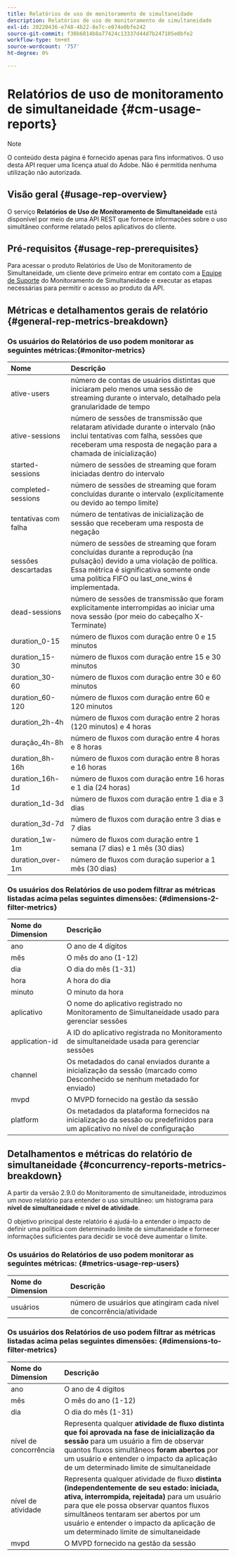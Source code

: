 ```yaml
---
title: Relatórios de uso de monitoramento de simultaneidade
description: Relatórios de uso de monitoramento de simultaneidade
exl-id: 20220436-e748-4b22-8e7c-e074e0bfe242
source-git-commit: f30b6814b8a77424c13337d44d7b247105e0bfe2
workflow-type: tm+mt
source-wordcount: '757'
ht-degree: 0%

---
```


# Relatórios de uso de monitoramento de simultaneidade {#cm-usage-reports}

>[!NOTE]
>
>O conteúdo desta página é fornecido apenas para fins informativos. O uso desta API requer uma licença atual do Adobe. Não é permitida nenhuma utilização não autorizada.



## Visão geral {#usage-rep-overview}

O serviço **Relatórios de Uso de Monitoramento de Simultaneidade** está disponível por meio de uma API REST que fornece informações sobre o uso simultâneo conforme relatado pelos aplicativos do cliente.

## Pré-requisitos {#usage-rep-prerequisites}

Para acessar o produto Relatórios de Uso de Monitoramento de Simultaneidade, um cliente deve primeiro entrar em contato com a [Equipe de Suporte](mailto:tve-support@adobe.com) do Monitoramento de Simultaneidade e executar as etapas necessárias para permitir o acesso ao produto da API.

## Métricas e detalhamentos gerais de relatório {#general-rep-metrics-breakdown}

### Os usuários do Relatórios de uso podem monitorar as seguintes métricas:{#monitor-metrics}

| Nome | Descrição |
|:---|:---|
| ative-users | número de contas de usuários distintas que iniciaram pelo menos uma sessão de streaming durante o intervalo, detalhado pela granularidade de tempo |
| ative-sessions | número de sessões de transmissão que relataram atividade durante o intervalo (não inclui tentativas com falha, sessões que receberam uma resposta de negação para a chamada de inicialização) |
| started-sessions | número de sessões de streaming que foram iniciadas dentro do intervalo |
| completed-sessions | número de sessões de streaming que foram concluídas durante o intervalo (explicitamente ou devido ao tempo limite) |
| tentativas com falha | número de tentativas de inicialização de sessão que receberam uma resposta de negação |
| sessões descartadas | número de sessões de streaming que foram concluídas durante a reprodução (na pulsação) devido a uma violação de política. Essa métrica é significativa somente onde uma política FIFO ou last_one_wins é implementada. |
| dead-sessions | número de sessões de transmissão que foram explicitamente interrompidas ao iniciar uma nova sessão (por meio do cabeçalho X-Terminate) |
| duration_0-15 | número de fluxos com duração entre 0 e 15 minutos |
| duration_15-30 | número de fluxos com duração entre 15 e 30 minutos |
| duration_30-60 | número de fluxos com duração entre 30 e 60 minutos |
| duration_60-120 | número de fluxos com duração entre 60 e 120 minutos |
| duration_2h-4h | número de fluxos com duração entre 2 horas (120 minutos) e 4 horas |
| duração_4h-8h | número de fluxos com duração entre 4 horas e 8 horas |
| duration_8h-16h | número de fluxos com duração entre 8 horas e 16 horas |
| duration_16h-1d | número de fluxos com duração entre 16 horas e 1 dia (24 horas) |
| duration_1d-3d | número de fluxos com duração entre 1 dia e 3 dias |
| duration_3d-7d | número de fluxos com duração entre 3 dias e 7 dias |
| duration_1w-1m | número de fluxos com duração entre 1 semana (7 dias) e 1 mês (30 dias) |
| duration_over-1m | número de fluxos com duração superior a 1 mês (30 dias) |

### Os usuários dos Relatórios de uso podem filtrar as métricas listadas acima pelas seguintes dimensões: {#dimensions-2-filter-metrics}

| Nome do Dimension | Descrição |
|:---|:---|
| ano | O ano de 4 dígitos |
| mês | O mês do ano (1-12) |
| dia | O dia do mês (1-31) |
| hora | A hora do dia |
| minuto | O minuto da hora |
| aplicativo | O nome do aplicativo registrado no Monitoramento de Simultaneidade usado para gerenciar sessões |
| application-id | A ID do aplicativo registrada no Monitoramento de simultaneidade usada para gerenciar sessões |
| channel | Os metadados do canal enviados durante a inicialização da sessão (marcado como Desconhecido se nenhum metadado for enviado) |
| mvpd | O MVPD fornecido na gestão da sessão |
| platform | Os metadados da plataforma fornecidos na inicialização da sessão ou predefinidos para um aplicativo no nível de configuração |

## Detalhamentos e métricas do relatório de simultaneidade {#concurrency-reports-metrics-breakdown}

A partir da versão 2.9.0 do Monitoramento de simultaneidade, introduzimos um novo relatório para entender o uso simultâneo: um histograma para **nível de simultaneidade** e **nível de atividade**.

O objetivo principal deste relatório é ajudá-lo a entender o impacto de definir uma política com determinado limite de simultaneidade e fornecer informações suficientes para decidir se você deve aumentar o limite.

### Os usuários do Relatórios de uso podem monitorar as seguintes métricas: {#metrics-usage-rep-users}

| Nome do Dimension | Descrição |
|:---|:---|
| usuários | número de usuários que atingiram cada nível de concorrência/atividade |

### Os usuários dos Relatórios de uso podem filtrar as métricas listadas acima pelas seguintes dimensões: {#dimensions-to-filter-metrics}

| Nome do Dimension | Descrição |
|:---|:---|
| ano | O ano de 4 dígitos |
| mês | O mês do ano (1-12) |
| dia | O dia do mês (1-31) |
| nível de concorrência | Representa qualquer **atividade de fluxo distinta que foi aprovada na fase de inicialização da sessão** para um usuário a fim de observar quantos fluxos simultâneos **foram abertos** por um usuário e entender o impacto da aplicação de um determinado limite de simultaneidade |
| nível de atividade | Representa qualquer atividade de fluxo **distinta (independentemente de seu estado: iniciada, ativa, interrompida, rejeitada)** para um usuário para que ele possa observar quantos fluxos simultâneos tentaram ser abertos por um usuário e entender o impacto da aplicação de um determinado limite de simultaneidade |
| mvpd | O MVPD fornecido na gestão da sessão |

